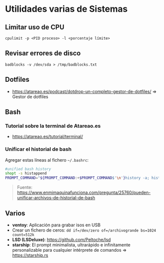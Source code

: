 # Utilidades varias de Sistemas

## Limitar uso de CPU

    cpulimit -p <PID proceso> -l <porcentaje límite>

## Revisar errores de disco

    badblocks -v /dev/sda > /tmp/badblocks.txt

## Dotfiles

  * https://atareao.es/podcast/dotdrop-un-completo-gestor-de-dotfiles/ => Gestor de dotfiles

## Bash

### Tutorial sobre la terminal de Atareao.es

 * https://atareao.es/tutorial/terminal/


### Unificar el historial de bash

Agregar estas líneas al fichero `~/.bashrc`:

```bash
#unified bash history
shopt -s histappend 
PROMPT_COMMAND="${PROMPT_COMMAND:+$PROMPT_COMMAND$'\n'}history -a; history -c; history -r"
```

> Fuente: https://www.enmimaquinafunciona.com/pregunta/25760/pueden-unificar-archivos-de-historial-de-bash

## Varios
 * **ventoy**: Aplicación para grabar isos en USB
 * Crear un fichero de ceros: `dd if=/dev/zero of=/archivogrande bs=1024 count=512k`
 * **LSD (LSDeluxe)**: https://github.com/Peltoche/lsd
 * **starship**: El prompt minimalista, ultrarápido e infinitamente personalizable para cualquier intérprete de comandos => https://starship.rs